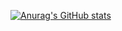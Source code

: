 [![Anurag's GitHub stats](https://github-readme-stats-sj-h4.vercel.app/api/top-langs?username=sj-h4)](https://github.com/anuraghazra/github-readme-stats)
